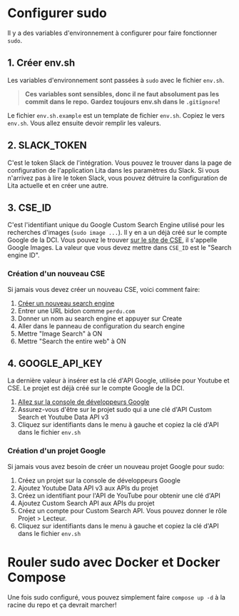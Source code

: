 # Configurer sudo
Il y a des variables d'environnement à configurer pour faire fonctionner `sudo`.

## 1. Créer env.sh
Les variables d'environnement sont passées à `sudo` avec le fichier `env.sh`.

> **Ces variables sont sensibles, donc il ne faut absolument pas les commit dans le repo.**
> **Gardez toujours env.sh dans le `.gitignore`!**

Le fichier `env.sh.example` est un template de fichier `env.sh`. Copiez le vers `env.sh`. Vous allez ensuite devoir remplir les valeurs.

## 2. SLACK_TOKEN
C'est le token Slack de l'intégration. Vous pouvez le trouver dans la page de configuration de l'application Lita dans les paramètres du Slack. Si vous n'arrivez pas à lire le token Slack, vous pouvez détruire la configuration de Lita actuelle et en créer une autre.

## 3. CSE_ID
C'est l'identifiant unique du Google Custom Search Engine utilisé pour les recherches d'images (`sudo image ...`). Il y en a un déjà créé sur le compte Google de la DCI. Vous pouvez le trouver [sur le site de CSE](https://cse.google.com/cse/all), il s'appelle Google Images. La valeur que vous devez mettre dans `CSE_ID` est le "Search engine ID".

### Création d'un nouveau CSE
Si jamais vous devez créer un nouveau CSE, voici comment faire:

1. [Créer un nouveau search engine](https://cse.google.com/cse/all)
2. Entrer une URL bidon comme `perdu.com`
3. Donner un nom au search engine et appuyer sur Create
4. Aller dans le panneau de configuration du search engine
5. Mettre "Image Search" à ON
6. Mettre "Search the entire web" à ON

## 4. GOOGLE_API_KEY
La dernière valeur à insérer est la clé d'API Google, utilisée pour Youtube et CSE. Le projet est déjà créé sur le compte Google de la DCI.

1. [Allez sur la console de développeurs Google](https://console.developers.google.com)
2. Assurez-vous d'être sur le projet sudo qui a une clé d'API Custom Search et Youtube Data API v3
3. Cliquez sur identifiants dans le menu à gauche et copiez la clé d'API dans le fichier `env.sh`

### Création d'un projet Google
Si jamais vous avez besoin de créer un nouveau projet Google pour sudo:

1. Créez un projet sur la console de développeurs Google
2. Ajoutez Youtube Data API v3 aux APIs du projet
3. Créez un identifiant pour l'API de YouTube pour obtenir une clé d'API
4. Ajoutez Custom Search API aux APIs du projet
5. Créez un compte pour Custom Search API. Vous pouvez donner le rôle Projet > Lecteur.
6. Cliquez sur identifiants dans le menu à gauche et copiez la clé d'API dans le fichier `env.sh`

# Rouler sudo avec Docker et Docker Compose
Une fois sudo configuré, vous pouvez simplement faire `compose up -d` à la racine du repo et ça devrait marcher!
